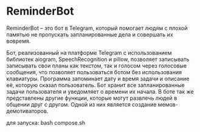 # ReminderBot
ReminderBot –  это бот в Telegram, который помогает людям с плохой памятью не пропускать запланированные дела и совершать их вовремя.

Бот, реализованный на платформе Telegram с использованием библиотек aiogram, SpeechRecognition и pillow, позволяет записывать записывать свои планы как текстом, так и голосом через голосовые сообщения, что позволяет пользоваться ботом без использования клавиатуры. Программа запоминает дату и время задачи и описание её, которую сказал пользователь. Бот хранит все запланированные задачи пользователя и уведомляет о времени их начала. В боте так же представлены другие функции, которые могут развлечь людей в общении друг с другом. Одной из них является создание мемов-демотиваторов.

для запуска: bash compose.sh
